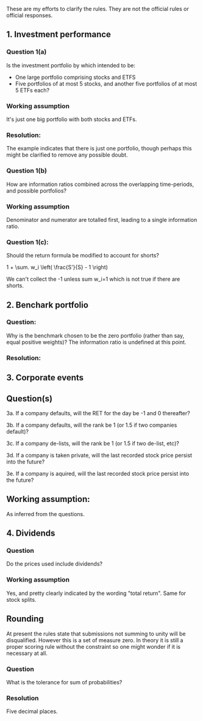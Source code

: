 These are my efforts to clarify the rules. They are not the official rules or official responses. 


## 1. Investment performance

### Question 1(a)

Is the investment portfolio by which intended to be:

 * One large portfolio comprising stocks and ETFS
 * Five portfolios of at most 5 stocks, and another five portfolios of at most 5 ETFs each? 

### Working assumption

It's just one big portfolio with both stocks and ETFs.  

### Resolution:

The example indicates that there is just one portfolio, though perhaps this might be clarified to remove any possible doubt.  

### Question 1(b)

How are information ratios combined across the overlapping time-periods, and possible portfolios? 

### Working assumption

Denominator and numerator are totalled first, leading to a single information ratio. 

### Question 1(c):

Should the return formula be modified to account for shorts? 

  1 + \sum.   w_i  \left( \frac{S'}{S} - 1 \right) 

We can't collect the -1 unless sum w_i=1 which is not true if there are shorts. 


## 2. Benchark portfolio

### Question:
Why is the benchmark chosen to be the zero portfolio (rather than say, equal positive weights)? The information ratio is undefined at this point. 

### Resolution: 


## 3. Corporate events

## Question(s)

   3a. If a company defaults, will the RET for the day be -1 and 0 thereafter? 

   3b. If a company defaults, will the rank be 1 (or 1.5 if two companies default)? 

   3c. If a company de-lists, will the rank be 1 (or 1.5 if two de-list, etc)? 

   3d. If a company is taken private, will the last recorded stock price persist into the future? 

   3e. If a company is aquired, will the last recorded stock price persist into the future? 

## Working assumption:

As inferred from the questions. 

## 4. Dividends

### Question

Do the prices used include dividends?

### Working assumption

Yes, and pretty clearly indicated by the wording "total return". Same for stock splits. 


## Rounding

At present the rules state that submissions not summing to unity will be disqualified. However this is a set of measure zero. In theory it is still a proper scoring rule without the constraint so one might wonder if it is necessary at all. 

### Question

What is the tolerance for sum of probabilities? 

### Resolution

Five decimal places. 





